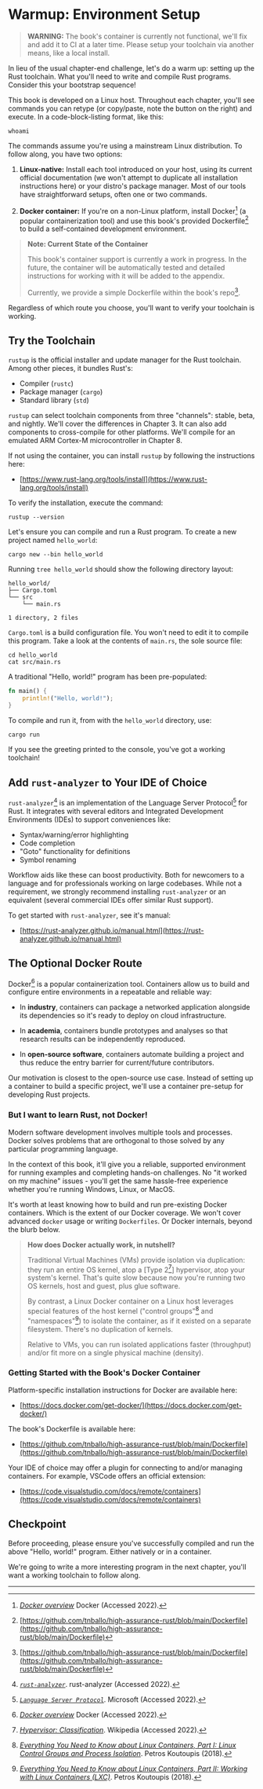 <meta name="title" content="High Assurance Rust">
<meta name="description" content="Developing Secure and Robust Software">
<meta property="og:title" content="High Assurance Rust">
<meta property="og:description" content="Developing Secure and Robust Software">
<meta property="og:type" content="article">
<meta property="og:url" content="https://highassurance.rs/">
<meta property="og:image" content="https://highassurance.rs/img/har_logo_social.png">
<meta name="twitter:title" content="High Assurance Rust">
<meta name="twitter:description" content="Developing Secure and Robust Software">
<meta name="twitter:url" content="https://highassurance.rs/">
<meta name="twitter:card" content="summary_large_image">
<meta name="twitter:image" content="https://highassurance.rs/img/har_logo_social.png">


# Warmup: Environment Setup

> **WARNING:** The book's container is currently not functional, we'll fix and add it to CI at a later time. Please setup your toolchain via another means, like a local install.

In lieu of the usual chapter-end challenge, let's do a warm up: setting up the Rust toolchain.
What you'll need to write and compile Rust programs.
Consider this your bootstrap sequence!

This book is developed on a Linux host.
Throughout each chapter, you'll see commands you can retype (or copy/paste, note the button on the right) and execute.
In a code-block-listing format, like this:

```ignore
whoami
```

The commands assume you're using a mainstream Linux distribution.
To follow along, you have two options:

1. **Linux-native:** Install each tool introduced on your host, using its current official documentation (we won't attempt to duplicate all installation instructions here) or your distro's package manager. Most of our tools have straightforward setups, often one or two commands.

2. **Docker container:** If you're on a non-Linux platform, install Docker[^Docker] (a popular containerization tool) and use this book's provided Dockerfile[^BookDocker] to build a self-contained development environment.

> **Note: Current State of the Container**
>
> This book's container support is currently a work in progress.
> In the future, the container will be automatically tested and detailed instructions for working with it will be added to the appendix.
>
> Currently, we provide a simple Dockerfile within the book's repo[^BookDocker].

Regardless of which route you choose, you'll want to verify your toolchain is working.

## Try the Toolchain

`rustup` is the official installer and update manager for the Rust toolchain.
Among other pieces, it bundles Rust's:

* Compiler (`rustc`)
* Package manager (`cargo`)
* Standard library (`std`)

`rustup` can select toolchain components from three "channels": stable, beta, and nightly.
We'll cover the differences in Chapter 3.
It can also add components to cross-compile for other platforms.
We'll compile for an emulated ARM Cortex-M microcontroller in Chapter 8.

If not using the container, you can install `rustup` by following the instructions here:

* [https://www.rust-lang.org/tools/install](https://www.rust-lang.org/tools/install)

To verify the installation, execute the command:

```ignore
rustup --version
```

Let's ensure you can compile and run a Rust program.
To create a new project named `hello_world`:

```ignore
cargo new --bin hello_world
```

Running `tree hello_world` should show the following directory layout:

```ignore
hello_world/
├── Cargo.toml
└── src
    └── main.rs

1 directory, 2 files
```

`Cargo.toml` is a build configuration file.
You won't need to edit it to compile this program.
Take a look at the contents of `main.rs`, the sole source file:

```ignore
cd hello_world
cat src/main.rs
```

A traditional "Hello, world!" program has been pre-populated:

```rust
fn main() {
    println!("Hello, world!");
}
```

To compile and run it, from with the `hello_world` directory, use:

```ignore
cargo run
```

If you see the greeting printed to the console, you've got a working toolchain!

## Add `rust-analyzer` to Your IDE of Choice

`rust-analyzer`[^RustAnalyzer] is an implementation of the Language Server Protocol[^LangProt] for Rust.
It integrates with several editors and Integrated Development Environments (IDEs) to support conveniences like:

* Syntax/warning/error highlighting
* Code completion
* "Goto" functionality for definitions
* Symbol renaming

Workflow aids like these can boost productivity.
Both for newcomers to a language and for professionals working on large codebases.
While not a requirement, we strongly recommend installing `rust-analyzer` or an equivalent (several commercial IDEs offer similar Rust support).

To get started with `rust-analyzer`, see it's manual:

* [https://rust-analyzer.github.io/manual.html](https://rust-analyzer.github.io/manual.html)

## The Optional Docker Route

Docker[^Docker] is a popular containerization tool.
Containers allow us to build and configure entire environments in a repeatable and reliable way:

* In **industry**, containers can package a networked application alongside its dependencies so it's ready to deploy on cloud infrastructure.

* In **academia**, containers bundle prototypes and analyses so that research results can be independently reproduced.

* In **open-source software**, containers automate building a project and thus reduce the entry barrier for current/future contributors.

Our motivation is closest to the open-source use case.
Instead of setting up a container to build a specific project, we'll use a container pre-setup for developing Rust projects.

### But I want to learn Rust, not Docker!

Modern software development involves multiple tools and processes.
Docker solves problems that are orthogonal to those solved by any particular programming language.

In the context of this book, it'll give you a reliable, supported environment for running examples and completing hands-on challenges.
No "it worked on my machine" issues - you'll get the same hassle-free experience whether you're running Windows, Linux, or MacOS.

It's worth at least knowing how to build and run pre-existing Docker containers.
Which is the extent of our Docker coverage.
We won't cover advanced `docker` usage or writing `Dockerfiles`.
Or Docker internals, beyond the blurb below.

> **How does Docker actually work, in nutshell?**
>
> Traditional Virtual Machines (VMs) provide isolation via duplication: they run an entire OS kernel, atop a [Type 2[^Type2]] hypervisor, atop your system's kernel.
> That's quite slow because now you're running two OS kernels, host and guest, plus glue software.
>
> By contrast, a Linux Docker container on a Linux host leverages special features of the host kernel ("control groups"[^Cgroups] and "namespaces"[^Namespaces]) to isolate the container, as if it existed on a separate filesystem.
> There's no duplication of kernels.
>
> Relative to VMs, you can run isolated applications faster (throughput) and/or fit more on a single physical machine (density).

### Getting Started with the Book's Docker Container

Platform-specific installation instructions for Docker are available here:

* [https://docs.docker.com/get-docker/](https://docs.docker.com/get-docker/)

The book's Dockerfile is available here:

* [https://github.com/tnballo/high-assurance-rust/blob/main/Dockerfile](https://github.com/tnballo/high-assurance-rust/blob/main/Dockerfile)

Your IDE of choice may offer a plugin for connecting to and/or managing containers.
For example, VSCode offers an official extension:

* [https://code.visualstudio.com/docs/remote/containers](https://code.visualstudio.com/docs/remote/containers)

## Checkpoint

Before proceeding, please ensure you've successfully compiled and run the above "Hello, world!" program.
Either natively or in a container.

We're going to write a more interesting program in the next chapter, you'll want a working toolchain to follow along.

---

[^Docker]: [*Docker overview*](https://docs.docker.com/get-started/overview/) Docker (Accessed 2022).

[^BookDocker]: [https://github.com/tnballo/high-assurance-rust/blob/main/Dockerfile](https://github.com/tnballo/high-assurance-rust/blob/main/Dockerfile)

[^RustAnalyzer]: [*`rust-analyzer`*](https://microsoft.github.io/language-server-protocol/). rust-analyzer (Accessed 2022).

[^LangProt]: [*`Language Server Protocol`*](https://microsoft.github.io/language-server-protocol/). Microsoft (Accessed 2022).

[^Type2]: [*Hypervisor: Classification*](https://en.wikipedia.org/wiki/Hypervisor#Classification). Wikipedia (Accessed 2022).

[^Cgroups]: [*Everything You Need to Know about Linux Containers, Part I: Linux Control Groups and Process Isolation*](https://www.linuxjournal.com/content/everything-you-need-know-about-linux-containers-part-i-linux-control-groups-and-process). Petros Koutoupis (2018).

[^Namespaces]: [*Everything You Need to Know about Linux Containers, Part II: Working with Linux Containers (LXC)*](https://www.linuxjournal.com/content/everything-you-need-know-about-linux-containers-part-ii-working-linux-containers-lxc). Petros Koutoupis (2018).
